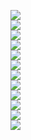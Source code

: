<img src='5387a301-0af8-4e24-a197-20189f87b9ef_0.png'><br><img src='5387a301-0af8-4e24-a197-20189f87b9ef_1.png'><br><img src='5387a301-0af8-4e24-a197-20189f87b9ef_2.png'><br><img src='5387a301-0af8-4e24-a197-20189f87b9ef_3.png'><br><img src='5387a301-0af8-4e24-a197-20189f87b9ef_4.png'><br><img src='5387a301-0af8-4e24-a197-20189f87b9ef_5.png'><br><img src='5387a301-0af8-4e24-a197-20189f87b9ef_6.png'><br><img src='5387a301-0af8-4e24-a197-20189f87b9ef_7.png'><br><img src='5387a301-0af8-4e24-a197-20189f87b9ef_8.png'><br><img src='5387a301-0af8-4e24-a197-20189f87b9ef_9.png'><br><img src='5387a301-0af8-4e24-a197-20189f87b9ef_10.png'><br><img src='5387a301-0af8-4e24-a197-20189f87b9ef_11.png'><br>